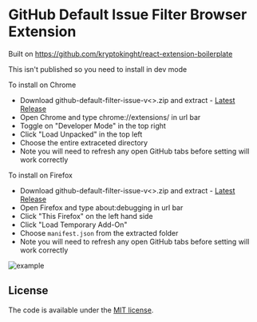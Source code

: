 # GitHub Default Issue Filter Browser Extension

Built on https://github.com/kryptokinght/react-extension-boilerplate

This isn't published so you need to install in dev mode

To install on Chrome
 - Download github-default-filter-issue-v<>.zip and extract - [Latest Release](https://github.com/zacherkkila/GitHub-Default-Issue-Filter/releases/latest)
 - Open Chrome and type chrome://extensions/ in url bar
 - Toggle on "Developer Mode" in the top right
 - Click "Load Unpacked" in the top left
 - Choose the entire extraceted directory
 - Note you will need to refresh any open GitHub tabs before setting will work correctly

To install on Firefox
 - Download github-default-filter-issue-v<>.zip and extract - [Latest Release](https://github.com/zacherkkila/GitHub-Default-Issue-Filter/releases/latest)
 - Open Firefox and type about:debugging in url bar
 - Click "This Firefox" on the left hand side
 - Click "Load Temporary Add-On"
 - Choose `manifest.json` from the extracted folder
 - Note you will need to refresh any open GitHub tabs before setting will work correctly
 
![example](https://raw.githubusercontent.com/zacherkkila/GitHub-Default-Issue-Filter-Browser-Extension/master/readme/example.png)


## License

The code is available under the [MIT license](LICENSE).
